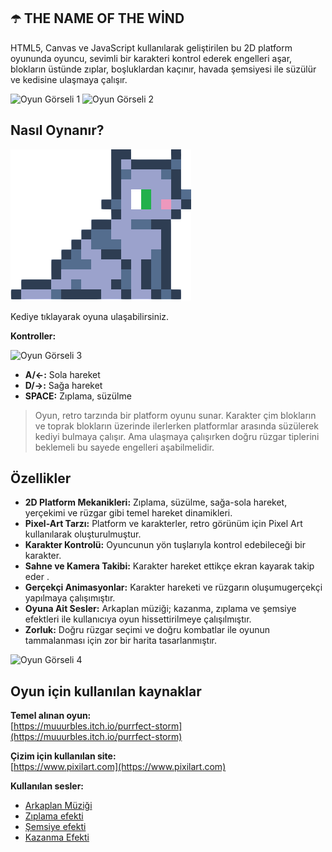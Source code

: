 
## ☂️ THE NAME OF THE WİND

HTML5, Canvas ve JavaScript kullanılarak geliştirilen bu 2D platform oyununda oyuncu, sevimli bir karakteri kontrol ederek engelleri aşar, blokların üstünde zıplar, boşluklardan kaçınır, havada şemsiyesi ile süzülür ve kedisine ulaşmaya çalışır.

![Oyun Görseli 1](https://github.com/ahmetymtkn/photo/blob/main/game_photo_3.png)
![Oyun Görseli 2](https://github.com/ahmetymtkn/photo/blob/main/game_photo_2.png)

##  Nasıl Oynanır?

[![Oyun Görseli 4](https://github.com/ahmetymtkn/the-name-of-the-wind/blob/main/img/cat.png?raw=true)](https://ahmetymtkn.github.io)

Kediye tıklayarak oyuna ulaşabilirsiniz.

**Kontroller:**

![Oyun Görseli 3](https://github.com/ahmetymtkn/photo/blob/main/game_photo_1.png)


   * **A/←:** Sola hareket
   * **D/→:** Sağa hareket
   * **SPACE:** Zıplama, süzülme

> Oyun, retro tarzında bir platform oyunu sunar. Karakter çim blokların ve toprak blokların üzerinde ilerlerken platformlar arasında süzülerek kediyi bulmaya çalışır. Ama ulaşmaya çalışırken doğru rüzgar tiplerini beklemeli bu sayede engelleri aşabilmelidir.

## Özellikler

- **2D Platform Mekanikleri:** Zıplama, süzülme, sağa-sola hareket, yerçekimi ve rüzgar gibi temel hareket dinamikleri.
- **Pixel-Art Tarzı:** Platform ve karakterler, retro görünüm için Pixel Art kullanılarak oluşturulmuştur.
- **Karakter Kontrolü:** Oyuncunun yön tuşlarıyla kontrol edebileceği bir karakter.
- **Sahne ve Kamera Takibi:** Karakter hareket ettikçe ekran kayarak takip eder .
- **Gerçekçi Animasyonlar:** Karakter hareketi ve rüzgarın oluşumugerçekçi yapılmaya çalışımıştır.
- **Oyuna Ait Sesler:** Arkaplan müziği; kazanma, zıplama ve şemsiye efektleri ile kullanıcıya oyun hissettirilmeye çalışılmıştır.
- **Zorluk:** Doğru rüzgar seçimi ve doğru kombatlar ile oyunun tammalanması için zor bir harita tasarlanmıştır.

![Oyun Görseli 4](https://github.com/ahmetymtkn/photo/blob/main/game_photo_4.png)

## Oyun için kullanılan kaynaklar

**Temel alınan oyun:**  
[https://muuurbles.itch.io/purrfect-storm](https://muuurbles.itch.io/purrfect-storm)

**Çizim için kullanılan site:**  
[https://www.pixilart.com](https://www.pixilart.com)

**Kullanılan sesler:**  
- [Arkaplan Müziği](https://www.youtube.com/watch?v=qMEkGgA1QuQ&ab_channel=Musictime)
- [Zıplama efekti](https://youtu.be/auD_fT0KCQg?si=DSLrAO_Jb_jSixY-)
- [Şemsiye efekti](https://youtube.com/shorts/E4Ox6EboAnw?si=ONu8akEYD_8FXHoy)
- [Kazanma Efekti](https://youtu.be/kgMToRGOAT4?si=K_y9c7M4zNd3T11h)

